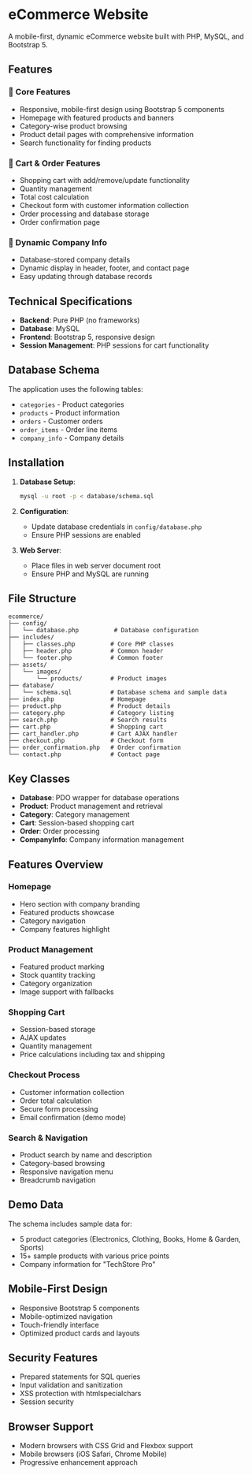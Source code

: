# eCommerce Website

A mobile-first, dynamic eCommerce website built with PHP, MySQL, and Bootstrap 5.

## Features

### 🔹 Core Features
- Responsive, mobile-first design using Bootstrap 5 components
- Homepage with featured products and banners
- Category-wise product browsing
- Product detail pages with comprehensive information
- Search functionality for finding products

### 🛒 Cart & Order Features
- Shopping cart with add/remove/update functionality
- Quantity management
- Total cost calculation
- Checkout form with customer information collection
- Order processing and database storage
- Order confirmation page

### 🏢 Dynamic Company Info
- Database-stored company details
- Dynamic display in header, footer, and contact page
- Easy updating through database records

## Technical Specifications

- **Backend**: Pure PHP (no frameworks)
- **Database**: MySQL
- **Frontend**: Bootstrap 5, responsive design
- **Session Management**: PHP sessions for cart functionality

## Database Schema

The application uses the following tables:
- `categories` - Product categories
- `products` - Product information
- `orders` - Customer orders
- `order_items` - Order line items
- `company_info` - Company details

## Installation

1. **Database Setup**:
   ```bash
   mysql -u root -p < database/schema.sql
   ```

2. **Configuration**:
   - Update database credentials in `config/database.php`
   - Ensure PHP sessions are enabled

3. **Web Server**:
   - Place files in web server document root
   - Ensure PHP and MySQL are running

## File Structure

```
ecommerce/
├── config/
│   └── database.php          # Database configuration
├── includes/
│   ├── classes.php          # Core PHP classes
│   ├── header.php           # Common header
│   └── footer.php           # Common footer
├── assets/
│   └── images/
│       └── products/        # Product images
├── database/
│   └── schema.sql           # Database schema and sample data
├── index.php                # Homepage
├── product.php              # Product details
├── category.php             # Category listing
├── search.php               # Search results
├── cart.php                 # Shopping cart
├── cart_handler.php         # Cart AJAX handler
├── checkout.php             # Checkout form
├── order_confirmation.php   # Order confirmation
└── contact.php              # Contact page
```

## Key Classes

- **Database**: PDO wrapper for database operations
- **Product**: Product management and retrieval
- **Category**: Category management
- **Cart**: Session-based shopping cart
- **Order**: Order processing
- **CompanyInfo**: Company information management

## Features Overview

### Homepage
- Hero section with company branding
- Featured products showcase
- Category navigation
- Company features highlight

### Product Management
- Featured product marking
- Stock quantity tracking
- Category organization
- Image support with fallbacks

### Shopping Cart
- Session-based storage
- AJAX updates
- Quantity management
- Price calculations including tax and shipping

### Checkout Process
- Customer information collection
- Order total calculation
- Secure form processing
- Email confirmation (demo mode)

### Search & Navigation
- Product search by name and description
- Category-based browsing
- Responsive navigation menu
- Breadcrumb navigation

## Demo Data

The schema includes sample data for:
- 5 product categories (Electronics, Clothing, Books, Home & Garden, Sports)
- 15+ sample products with various price points
- Company information for "TechStore Pro"

## Mobile-First Design

- Responsive Bootstrap 5 components
- Mobile-optimized navigation
- Touch-friendly interface
- Optimized product cards and layouts

## Security Features

- Prepared statements for SQL queries
- Input validation and sanitization
- XSS protection with htmlspecialchars
- Session security

## Browser Support

- Modern browsers with CSS Grid and Flexbox support
- Mobile browsers (iOS Safari, Chrome Mobile)
- Progressive enhancement approach